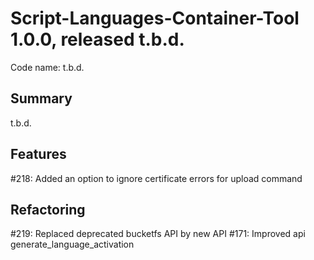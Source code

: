 # Script-Languages-Container-Tool 1.0.0, released t.b.d.

Code name: t.b.d.

## Summary

t.b.d.

## Features

#218: Added an option to ignore certificate errors for upload command

## Refactoring

#219: Replaced deprecated bucketfs API by new API
#171: Improved api generate_language_activation
